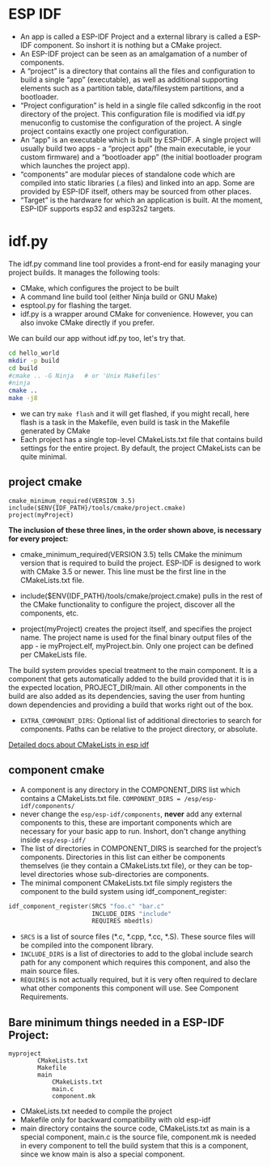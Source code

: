 # ESP IDF

* An app is called a ESP-IDF Project and a external library is called a ESP-IDF component. So inshort it is nothing but a CMake project.
* An ESP-IDF project can be seen as an amalgamation of a number of components.
* A “project” is a directory that contains all the files and configuration to build a single “app” (executable), as well as additional supporting elements such as a partition table, data/filesystem partitions, and a bootloader.
* “Project configuration” is held in a single file called sdkconfig in the root directory of the project. This configuration file is modified via idf.py menuconfig to customise the configuration of the project. A single project contains exactly one project configuration.
* An “app” is an executable which is built by ESP-IDF. A single project will usually build two apps - a “project app” (the main executable, ie your custom firmware) and a “bootloader app” (the initial bootloader program which launches the project app).
* “components” are modular pieces of standalone code which are compiled into static libraries (.a files) and linked into an app. Some are provided by ESP-IDF itself, others may be sourced from other places.
* “Target” is the hardware for which an application is built. At the moment, ESP-IDF supports esp32 and esp32s2 targets.

# idf.py
The idf.py command line tool provides a front-end for easily managing your project builds. It manages the following tools:

* CMake, which configures the project to be built
* A command line build tool (either Ninja build or GNU Make)
* esptool.py for flashing the target.
* idf.py is a wrapper around CMake for convenience. However, you can also invoke CMake directly if you prefer.

We can build our app without idf.py too, let's try that.

```bash
cd hello_world
mkdir -p build
cd build
#cmake .. -G Ninja   # or 'Unix Makefiles'
#ninja
cmake ..
make -j8
```
* we can try `make flash` and it will get flashed, if you might recall, here flash is a task in the Makefile, even build is task in the Makefile generated by CMake
* Each project has a single top-level CMakeLists.txt file that contains build settings for the entire project. By default, the project CMakeLists can be quite minimal.     

## project cmake
```
cmake_minimum_required(VERSION 3.5)
include($ENV{IDF_PATH}/tools/cmake/project.cmake)
project(myProject)
```
**The inclusion of these three lines, in the order shown above, is necessary for every project:**

* cmake_minimum_required(VERSION 3.5) tells CMake the minimum version that is required to build the project. ESP-IDF is designed to work with CMake 3.5 or newer. This line must be the first line in the CMakeLists.txt file.

* include($ENV{IDF_PATH}/tools/cmake/project.cmake) pulls in the rest of the CMake functionality to configure the project, discover all the components, etc.

* project(myProject) creates the project itself, and specifies the project name. The project name is used for the final binary output files of the app - ie myProject.elf, myProject.bin. Only one project can be defined per CMakeLists file.

The build system provides special treatment to the main component. It is a component that gets automatically added to the build provided that it is in the expected location, PROJECT_DIR/main. All other components in the build are also added as its dependencies, saving the user from hunting down dependencies and providing a build that works right out of the box. 

* `EXTRA_COMPONENT_DIRS`: Optional list of additional directories to search for components. Paths can be relative to the project directory, or absolute.

[Detailed docs about CMakeLists in esp idf](https://docs.espressif.com/projects/esp-idf/en/latest/esp32/api-guides/build-system.html#project-cmakelists-file)

## component cmake
* A component is any directory in the COMPONENT_DIRS list which contains a CMakeLists.txt file. `COMPONENT_DIRS = /esp/esp-idf/components/`
* never change the `esp/esp-idf/components`, **never** add any external components to this, these are important components which are necessary for your basic app to run. Inshort, don't change anything inside `esp/esp-idf/`
* The list of directories in COMPONENT_DIRS is searched for the project’s components. Directories in this list can either be components themselves (ie they contain a CMakeLists.txt file), or they can be top-level directories whose sub-directories are components.
* The minimal component CMakeLists.txt file simply registers the component to the build system using idf_component_register:
```C
idf_component_register(SRCS "foo.c" "bar.c"
                       INCLUDE_DIRS "include"
                       REQUIRES mbedtls)
```
* `SRCS` is a list of source files (*.c, *.cpp, *.cc, *.S). These source files will be compiled into the component library.
* `INCLUDE_DIRS` is a list of directories to add to the global include search path for any component which requires this component, and also the main source files.
* `REQUIRES` is not actually required, but it is very often required to declare what other components this component will use. See Component Requirements.


## Bare minimum things needed in a ESP-IDF Project:
```
myproject
        CMakeLists.txt
        Makefile
        main
            CMakeLists.txt
            main.c
            component.mk
```
* CMakeLists.txt needed to compile the project
* Makefile only for backward compatibility with old esp-idf
* main directory contains the source code, CMakeLists.txt as main is a special component, main.c is the source file, component.mk is needed in every component to tell the build system that this is a component, since we know main is also a special component.